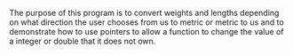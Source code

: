 The purpose of this program is to convert weights and lengths depending on what direction the user chooses from us to metric or metric to us and to demonstrate how to use pointers to allow a function to change the value of a integer or double that it does not own.
